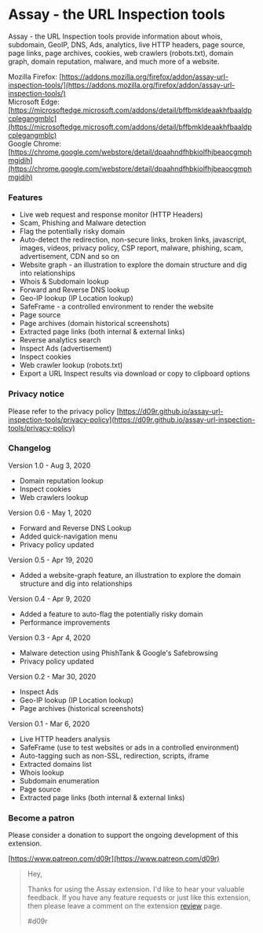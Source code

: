 # Assay - the URL Inspection tools
Assay - the URL Inspection tools provide information about whois, subdomain, GeoIP, DNS, Ads, analytics, live HTTP headers, page source, page links, page archives, cookies, web crawlers (robots.txt), domain graph, domain reputation, malware, and much more of a website.

Mozilla Firefox: [https://addons.mozilla.org/firefox/addon/assay-url-inspection-tools/](https://addons.mozilla.org/firefox/addon/assay-url-inspection-tools/)<br/>
Microsoft Edge: [https://microsoftedge.microsoft.com/addons/detail/bffbmkldeaakhfbaaldpcplegangmblc](https://microsoftedge.microsoft.com/addons/detail/bffbmkldeaakhfbaaldpcplegangmblc)<br/>
Google Chrome: [https://chrome.google.com/webstore/detail/dpaahndfhbkiolfhjbeaocgmphmgidih](https://chrome.google.com/webstore/detail/dpaahndfhbkiolfhjbeaocgmphmgidih)

### Features
* Live web request and response monitor (HTTP Headers)
* Scam, Phishing and Malware detection
* Flag the potentially risky domain
* Auto-detect the redirection, non-secure links, broken links, javascript, images, videos, privacy policy, CSP report, malware, phishing, scam, advertisement, CDN and so on
* Website graph - an illustration to explore the domain structure and dig into relationships
* Whois & Subdomain lookup
* Forward and Reverse DNS lookup
* Geo-IP lookup (IP Location lookup)
* SafeFrame - a controlled environment to render the website
* Page source
* Page archives (domain historical screenshots)
* Extracted page links (both internal & external links)
* Reverse analytics search
* Inspect Ads (advertisement)
* Inspect cookies
* Web crawler lookup (robots.txt)
* Export a URL Inspect results via download or copy to clipboard options

### Privacy notice
Please refer to the privacy policy [https://d09r.github.io/assay-url-inspection-tools/privacy-policy](https://d09r.github.io/assay-url-inspection-tools/privacy-policy)

### Changelog
Version 1.0 - Aug 3, 2020
+ Domain reputation lookup
+ Inspect cookies
+ Web crawlers lookup

Version 0.6 - May 1, 2020
+ Forward and Reverse DNS Lookup
+ Added quick-navigation menu
+ Privacy policy updated

Version 0.5 - Apr 19, 2020
+ Added a website-graph feature, an illustration to explore the domain structure and dig into relationships

Version 0.4 - Apr 9, 2020
+ Added a feature to auto-flag the potentially risky domain
+ Performance improvements

Version 0.3 - Apr 4, 2020
+ Malware detection using PhishTank &amp; Google's Safebrowsing
+ Privacy policy updated

Version 0.2 - Mar 30, 2020
+ Inspect Ads
+ Geo-IP lookup (IP Location lookup)
+ Page archives (historical screenshots)

Version 0.1 - Mar 6, 2020
+ Live HTTP headers analysis
+ SafeFrame (use to test websites or ads in a controlled environment)
+ Auto-tagging such as non-SSL, redirection, scripts, iframe
+ Extracted domains list
+ Whois lookup
+ Subdomain enumeration
+ Page source
+ Extracted page links (both internal & external links)

### Become a patron
Please consider a donation to support the ongoing development of this extension.

[https://www.patreon.com/d09r](https://www.patreon.com/d09r)


> Hey,
> 
> Thanks for using the Assay extension. I'd like to hear your valuable feedback. If you have any feature requests or just like this extension, then please leave a comment on the extension [review](https://chrome.google.com/webstore/search/d09r?_category=extensions) page.
> 
> #d09r
